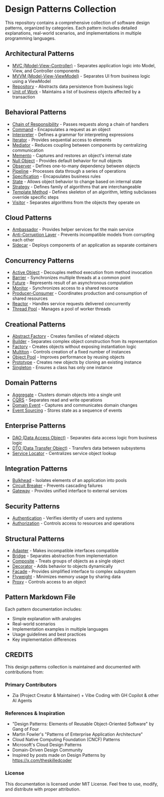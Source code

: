 # Design Patterns Collection

This repository contains a comprehensive collection of software design patterns, organized by categories. Each pattern includes detailed explanations, real-world scenarios, and implementations in multiple programming languages.

## Architectural Patterns
- [MVC (Model-View-Controller)](Architectural/MVC-Pattern.md) - Separates application logic into Model, View, and Controller components
- [MVVM (Model-View-ViewModel)](Architectural/MVVM-Pattern.md) - Separates UI from business logic using a ViewModel
- [Repository](Architectural/Repository-Pattern.md) - Abstracts data persistence from business logic
- [Unit of Work](Architectural/UnitOfWork-Pattern.md) - Maintains a list of business objects affected by a transaction

## Behavioral Patterns
- [Chain of Responsibility](Behavioral/ChainOfResponsibility-Pattern.md) - Passes requests along a chain of handlers
- [Command](Behavioral/Command-Pattern.md) - Encapsulates a request as an object
- [Interpreter](Behavioral/Interpreter-Pattern.md) - Defines a grammar for interpreting expressions
- [Iterator](Behavioral/Iterator-Pattern.md) - Provides sequential access to elements
- [Mediator](Behavioral/Mediator-Pattern.md) - Reduces coupling between components by centralizing communication
- [Memento](Behavioral/Memento-Pattern.md) - Captures and restores an object's internal state
- [Null Object](Behavioral/NullObject-Pattern.md) - Provides default behavior for null objects
- [Observer](Behavioral/Observer-Pattern.md) - Defines one-to-many dependency between objects
- [Pipeline](Behavioral/Pipeline-Pattern.md) - Processes data through a series of operations
- [Specification](Behavioral/Specification-Pattern.md) - Encapsulates business rules
- [State](Behavioral/State-Pattern.md) - Allows object behavior to change based on internal state
- [Strategy](Behavioral/Strategy-Pattern.md) - Defines family of algorithms that are interchangeable
- [Template Method](Behavioral/TemplateMethod-Pattern.md) - Defines skeleton of an algorithm, letting subclasses override specific steps
- [Visitor](Behavioral/Visitor-Pattern.md) - Separates algorithms from the objects they operate on

## Cloud Patterns
- [Ambassador](Cloud/Ambassador-Pattern.md) - Provides helper services for the main service
- [Anti-Corruption Layer](Cloud/Anti-Corruption-Layer-Pattern.md) - Prevents incompatible models from corrupting each other
- [Sidecar](Cloud/Sidecar-Pattern.md) - Deploys components of an application as separate containers

## Concurrency Patterns
- [Active Object](Concurrency/ActiveObject-Pattern.md) - Decouples method execution from method invocation
- [Barrier](Concurrency/Barrier-Pattern.md) - Synchronizes multiple threads at a common point
- [Future](Concurrency/Future-Pattern.md) - Represents result of an asynchronous computation
- [Monitor](Concurrency/Monitor-Pattern.md) - Synchronizes access to a shared resource
- [Producer-Consumer](Concurrency/ProducerConsumer-Pattern.md) - Coordinates production and consumption of shared resources
- [Reactor](Concurrency/Reactor-Pattern.md) - Handles service requests delivered concurrently
- [Thread Pool](Concurrency/ThreadPool-Pattern.md) - Manages a pool of worker threads

## Creational Patterns
- [Abstract Factory](Creational/AbstractFactory-Pattern.md) - Creates families of related objects
- [Builder](Creational/Builder-Pattern.md) - Separates complex object construction from its representation
- [Factory](Creational/Factory-Pattern.md) - Creates objects without exposing instantiation logic
- [Multiton](Creational/Multiton-Pattern.md) - Controls creation of a fixed number of instances
- [Object Pool](Creational/ObjectPool-Pattern.md) - Improves performance by reusing objects
- [Prototype](Creational/Prototype-Pattern.md) - Creates new objects by cloning an existing instance
- [Singleton](Creational/Singleton-Pattern.md) - Ensures a class has only one instance

## Domain Patterns
- [Aggregate](Domain/Aggregate-Pattern.md) - Clusters domain objects into a single unit
- [CQRS](Domain/CQRS-Pattern.md) - Separates read and write operations
- [Domain Event](Domain/Domain-Event-Pattern.md) - Captures and communicates domain changes
- [Event Sourcing](Domain/Event-Sourcing-Pattern.md) - Stores state as a sequence of events

## Enterprise Patterns
- [DAO (Data Access Object)](Enterprise/DAO-Pattern.md) - Separates data access logic from business logic
- [DTO (Data Transfer Object)](Enterprise/DTO-Pattern.md) - Transfers data between subsystems
- [Service Locator](Enterprise/ServiceLocator-Pattern.md) - Centralizes service object lookup

## Integration Patterns
- [Bulkhead](Integration/Bulkhead-Pattern.md) - Isolates elements of an application into pools
- [Circuit Breaker](Integration/Circuit-Breaker-Pattern.md) - Prevents cascading failures
- [Gateway](Integration/Gateway-Pattern.md) - Provides unified interface to external services

## Security Patterns
- [Authentication](Security/Authentication-Pattern.md) - Verifies identity of users and systems
- [Authorization](Security/Authorization-Pattern.md) - Controls access to resources and operations

## Structural Patterns
- [Adapter](Structural/Adapter-Pattern.md) - Makes incompatible interfaces compatible
- [Bridge](Structural/Bridge-Patter.md) - Separates abstraction from implementation
- [Composite](Structural/Composite-Pattern.md) - Treats groups of objects as a single object
- [Decorator](Structural/Decorator-Patter.md) - Adds behavior to objects dynamically
- [Facade](Structural/Facade-Pattern.md) - Provides simplified interface to complex subsystem
- [Flyweight](Structural/Flyweight-Pattern.md) - Minimizes memory usage by sharing data
- [Proxy](Structural/Proxy-Pattern.md) - Controls access to an object

## Pattern Markdown File
Each pattern documentation includes:
- Simple explanation with analogies
- Real-world scenarios
- Implementation examples in multiple languages
- Usage guidelines and best practices
- Key implementation differences

## CREDITS

This design patterns collection is maintained and documented with contributions from:

### Primary Contributors
- Zia (Project Creator & Maintainer) + Vibe Coding with GH Copilot & other AI Agents 

### References & Inspiration
- "Design Patterns: Elements of Reusable Object-Oriented Software" by Gang of Four
- Martin Fowler's "Patterns of Enterprise Application Architecture"
- Cloud Native Computing Foundation (CNCF) Patterns
- Microsoft's Cloud Design Patterns
- Domain-Driven Design Community
- Inspired by posts made on Design Patterns by https://x.com/theskilledcoder

### License
This documentation is licensed under MIT License. Feel free to use, modify, and distribute with proper attribution.

